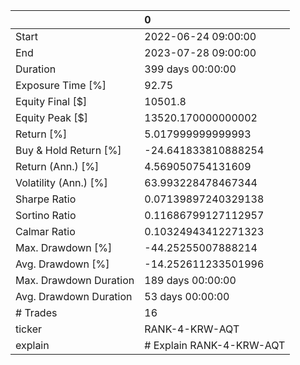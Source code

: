 |                        | 0                        |
|:-----------------------|:-------------------------|
| Start                  | 2022-06-24 09:00:00      |
| End                    | 2023-07-28 09:00:00      |
| Duration               | 399 days 00:00:00        |
| Exposure Time [%]      | 92.75                    |
| Equity Final [$]       | 10501.8                  |
| Equity Peak [$]        | 13520.170000000002       |
| Return [%]             | 5.017999999999993        |
| Buy & Hold Return [%]  | -24.641833810888254      |
| Return (Ann.) [%]      | 4.569050754131609        |
| Volatility (Ann.) [%]  | 63.993228478467344       |
| Sharpe Ratio           | 0.07139897240329138      |
| Sortino Ratio          | 0.11686799127112957      |
| Calmar Ratio           | 0.10324943412271323      |
| Max. Drawdown [%]      | -44.25255007888214       |
| Avg. Drawdown [%]      | -14.252611233501996      |
| Max. Drawdown Duration | 189 days 00:00:00        |
| Avg. Drawdown Duration | 53 days 00:00:00         |
| # Trades               | 16                       |
| ticker                 | RANK-4-KRW-AQT           |
| explain                | # Explain RANK-4-KRW-AQT |